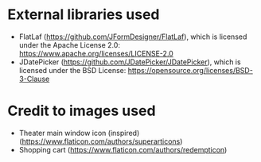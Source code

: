 # External libraries used
- FlatLaf (https://github.com/JFormDesigner/FlatLaf), which is licensed under the Apache License 2.0:
https://www.apache.org/licenses/LICENSE-2.0
- JDatePicker (https://github.com/JDatePicker/JDatePicker), which is licensed under the BSD License:
https://opensource.org/licenses/BSD-3-Clause

# Credit to images used
- Theater main window icon (inspired) (https://www.flaticon.com/authors/superarticons)
- Shopping cart (https://www.flaticon.com/authors/redempticon)

